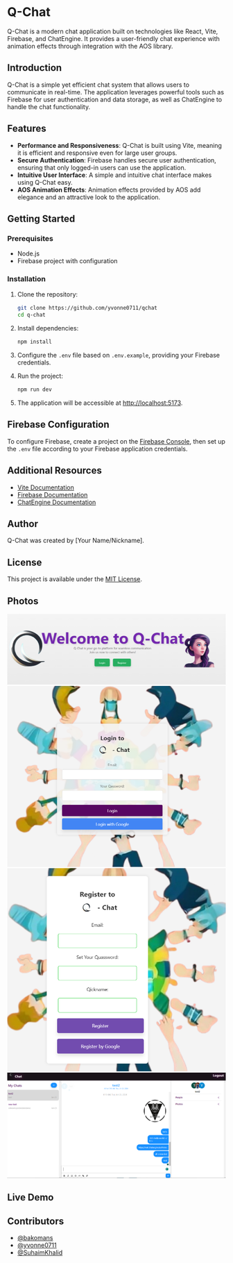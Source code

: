 # Q-Chat

Q-Chat is a modern chat application built on technologies like React, Vite, Firebase, and ChatEngine. It provides a user-friendly chat experience with animation effects through integration with the AOS library.

## Introduction

Q-Chat is a simple yet efficient chat system that allows users to communicate in real-time. The application leverages powerful tools such as Firebase for user authentication and data storage, as well as ChatEngine to handle the chat functionality.

## Features

- **Performance and Responsiveness**: Q-Chat is built using Vite, meaning it is efficient and responsive even for large user groups.
- **Secure Authentication**: Firebase handles secure user authentication, ensuring that only logged-in users can use the application.
- **Intuitive User Interface**: A simple and intuitive chat interface makes using Q-Chat easy.
- **AOS Animation Effects**: Animation effects provided by AOS add elegance and an attractive look to the application.

## Getting Started

### Prerequisites

- Node.js
- Firebase project with configuration

### Installation

1. Clone the repository:

    ```bash
    git clone https://github.com/yvonne0711/qchat
    cd q-chat
    ```

2. Install dependencies:

    ```bash
    npm install
    ```

3. Configure the `.env` file based on `.env.example`, providing your Firebase credentials.

4. Run the project:

    ```bash
    npm run dev
    ```

5. The application will be accessible at [http://localhost:5173](http://localhost:5173).

## Firebase Configuration

To configure Firebase, create a project on the [Firebase Console](https://console.firebase.google.com/), then set up the `.env` file according to your Firebase application credentials.

## Additional Resources

- [Vite Documentation](https://vitejs.dev/guide/)
- [Firebase Documentation](https://firebase.google.com/docs)
- [ChatEngine Documentation](https://www.chatengine.io/docs/)

## Author

Q-Chat was created by [Your Name/Nickname].

## License

This project is available under the [MIT License](LICENSE).

## Photos 
![Home](image.png)
![login](image-1.png)
![register](image-2.png)
![chat](image-3.png)

## Live Demo

## Contributors

- [@bakomans](https://github.com/bakomans)
- [@yvonne0711](https://github.com/yvonne0711)
- [@SuhaimKhalid](https://github.com/SuhaimKhalid)


